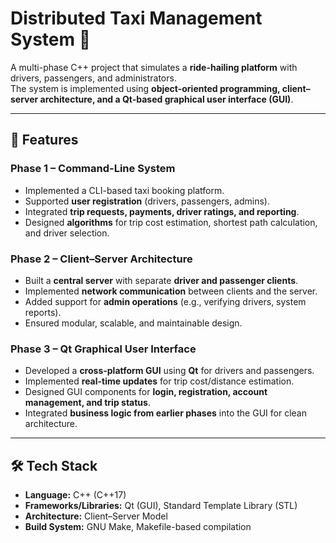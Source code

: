 # Distributed Taxi Management System 🚖

A multi-phase C++ project that simulates a **ride-hailing platform** with drivers, passengers, and administrators.  
The system is implemented using **object-oriented programming, client–server architecture, and a Qt-based graphical user interface (GUI)**.

---

## 📌 Features

### Phase 1 – Command-Line System
- Implemented a CLI-based taxi booking platform.  
- Supported **user registration** (drivers, passengers, admins).  
- Integrated **trip requests, payments, driver ratings, and reporting**.  
- Designed **algorithms** for trip cost estimation, shortest path calculation, and driver selection.  

### Phase 2 – Client–Server Architecture
- Built a **central server** with separate **driver and passenger clients**.  
- Implemented **network communication** between clients and the server.  
- Added support for **admin operations** (e.g., verifying drivers, system reports).  
- Ensured modular, scalable, and maintainable design.  

### Phase 3 – Qt Graphical User Interface
- Developed a **cross-platform GUI** using **Qt** for drivers and passengers.  
- Implemented **real-time updates** for trip cost/distance estimation.  
- Designed GUI components for **login, registration, account management, and trip status**.  
- Integrated **business logic from earlier phases** into the GUI for clean architecture.  

---

## 🛠️ Tech Stack
- **Language:** C++ (C++17)  
- **Frameworks/Libraries:** Qt (GUI), Standard Template Library (STL)  
- **Architecture:** Client–Server Model  
- **Build System:** GNU Make, Makefile-based compilation  


